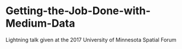 # Getting-the-Job-Done-with-Medium-Data
Lightning talk given at the 2017 University of Minnesota Spatial Forum
